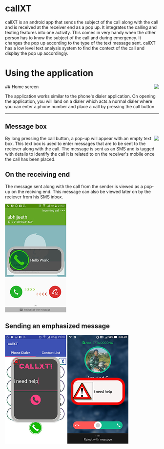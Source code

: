 # callXT

callXT is an android app that sends the subject of the call along with the call and is received at the receiver end as a pop up. It integrates the calling and texting features into one activity. This comes in very handy when the other person has to know the subject of the call and during emergency. It changes the pop up according to the type of the text message sent. callXT has a low level text analysis system to find the context of the call and display the pop up accordingly.

# Using the application

<p>
## Home screen

<img align="right" src="https://github.com/deafeningSilence/callXT/blob/master/screenshots/screenshot4.jpg">

The application works similar to the phone's dialer application. On opening the application, you will land on a dialer which acts a normal dialer where you can enter a phone number and place a call by pressing the call button. 

---
</p>

## Message box

<img align="right" src="https://github.com/deafeningSilence/callXT/blob/master/screenshots/screenshot3.jpeg">

By long pressing the call button, a pop-up will appear with an empty text box. This text box is used to enter messages that are to be sent to the reciever along with the call. The message is sent as an SMS and is tagged with details to identify the call it is related to on the receiver's mobile once the call has been placed.

## On the receiving end

The message sent along with the call from the sender is viewed as a pop-up on the reciving end. This message can also be viewed later on by the reciever from his SMS inbox.

![](screenshots/screenshot2.jpeg)

## Sending an emphasized message

![](screenshots/screenshot5.jpeg)
![](screenshots/screenshot1.jpg)
